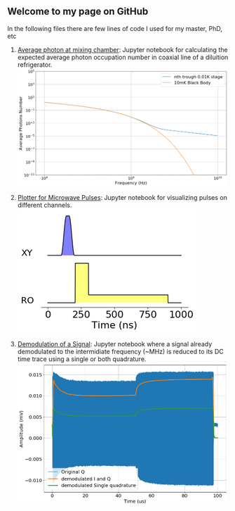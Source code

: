 ## Welcome to my page on GitHub

In the following files there are few lines of code I used for my master, PhD, etc 

1. [Average photon at mixing chamber](https://github.com/sciglio/QuantumPotes/blob/master/Photon%20line%20population%20in%20an%20attenuated%20coaxial%20line.ipynb): Jupyter notebook for calculating the expected average photon occupation number in coaxial line of a diluition refrigerator. ![Mixing Chamber average photons](https://raw.githubusercontent.com/sciglio/QuantumPotes/master/photons.png)

2. [Plotter for Microwave Pulses](https://github.com/sciglio/QuantumPotes/blob/master/Pulses_plotter.ipynb): Jupyter notebook for visualizing pulses on different channels. ![Plot visualization](https://raw.githubusercontent.com/sciglio/QuantumPotes/master/Pulses.png)

3. [Demodulation of a Signal](https://github.com/sciglio/QuantumPotes/blob/master/Demodulation.ipynb): Jupyter notebook where a signal already demodulated to the intermidiate frequency (~MHz) is reduced to its DC time trace using a single or both quadrature. ![Plot visualization](https://raw.githubusercontent.com/sciglio/QuantumPotes/master/Demodulation.png)
